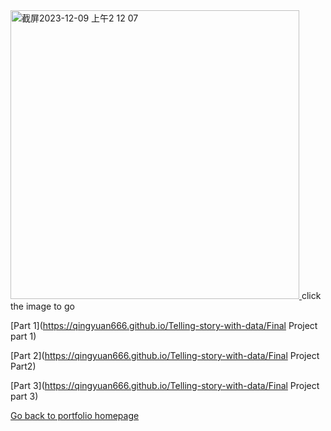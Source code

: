 <a href="https://qingyuan-zheng.shorthandstories.com/choose-major/index.html">
    <img width="462" alt="截屏2023-12-09 上午2 12 07" src="https://github.com/Qingyuan666/Telling-story-with-data/assets/115184503/d5261b99-30b2-4f56-89fd-5402074469eb">
</a>
click the image to go

[Part 1](https://qingyuan666.github.io/Telling-story-with-data/Final Project part 1)

[Part 2](https://qingyuan666.github.io/Telling-story-with-data/Final Project Part2)

[Part 3](https://qingyuan666.github.io/Telling-story-with-data/Final Project part 3)

[Go back to portfolio homepage](https://qingyuan666.github.io/Telling-story-with-data/)
